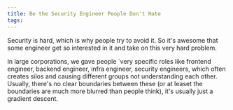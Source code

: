 ```yaml
---
title: Be the Security Engineer People Don't Hate
tags:
---
```


Security is hard, which is why people try to avoid it. So it's awesome that some engineer get so interested in it and take on this very hard problem.

In large corporations, we gave people `very specific roles like frontend engineer, backend engineer, infra engineer, security engineers, which often creates silos and causing different groups not understanding each other. Usually, there's no clear boundaries between these (or at leaset the boundaries are much more blurred than people think), it's usually just a gradient descent.